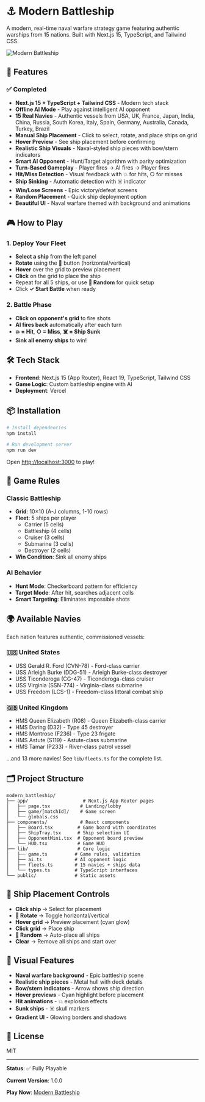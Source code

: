 # ⚓ Modern Battleship

A modern, real-time naval warfare strategy game featuring authentic warships from 15 nations. Built with Next.js 15, TypeScript, and Tailwind CSS.

![Modern Battleship](https://i.redd.it/1zv50khhm0ia1.png)

## 🚀 Features

### ✅ Completed
- **Next.js 15 + TypeScript + Tailwind CSS** - Modern tech stack
- **Offline AI Mode** - Play against intelligent AI opponent
- **15 Real Navies** - Authentic vessels from USA, UK, France, Japan, India, China, Russia, South Korea, Italy, Spain, Germany, Australia, Canada, Turkey, Brazil
- **Manual Ship Placement** - Click to select, rotate, and place ships on grid
- **Hover Preview** - See ship placement before confirming
- **Realistic Ship Visuals** - Naval-styled ship pieces with bow/stern indicators
- **Smart AI Opponent** - Hunt/Target algorithm with parity optimization
- **Turn-Based Gameplay** - Player fires → AI fires → Player fires
- **Hit/Miss Detection** - Visual feedback with 💥 for hits, ○ for misses
- **Ship Sinking** - Automatic detection with ☠️ indicator
- **Win/Lose Screens** - Epic victory/defeat screens
- **Random Placement** - Quick ship deployment option
- **Beautiful UI** - Naval warfare themed with background and animations

## 🎮 How to Play

### 1. Deploy Your Fleet
- **Select a ship** from the left panel
- **Rotate** using the 🔄 button (horizontal/vertical)
- **Hover** over the grid to preview placement
- **Click** on the grid to place the ship
- Repeat for all 5 ships, or use **🎲 Random** for quick setup
- Click **✓ Start Battle** when ready

### 2. Battle Phase
- **Click on opponent's grid** to fire shots
- **AI fires back** automatically after each turn
- **💥 = Hit**, **○ = Miss**, **☠️ = Ship Sunk**
- **Sink all enemy ships** to win!

## 🛠️ Tech Stack

- **Frontend**: Next.js 15 (App Router), React 19, TypeScript, Tailwind CSS
- **Game Logic**: Custom battleship engine with AI
- **Deployment**: Vercel

## 📦 Installation

```bash
# Install dependencies
npm install

# Run development server
npm run dev
```

Open [http://localhost:3000](http://localhost:3000) to play!

## 🎯 Game Rules

### Classic Battleship
- **Grid**: 10×10 (A-J columns, 1-10 rows)
- **Fleet**: 5 ships per player
  - Carrier (5 cells)
  - Battleship (4 cells)
  - Cruiser (3 cells)
  - Submarine (3 cells)
  - Destroyer (2 cells)
- **Win Condition**: Sink all enemy ships

### AI Behavior
- **Hunt Mode**: Checkerboard pattern for efficiency
- **Target Mode**: After hit, searches adjacent cells
- **Smart Targeting**: Eliminates impossible shots

## 🌍 Available Navies

Each nation features authentic, commissioned vessels:

### 🇺🇸 United States
- USS Gerald R. Ford (CVN-78) - Ford-class carrier
- USS Arleigh Burke (DDG-51) - Arleigh Burke-class destroyer
- USS Ticonderoga (CG-47) - Ticonderoga-class cruiser
- USS Virginia (SSN-774) - Virginia-class submarine
- USS Freedom (LCS-1) - Freedom-class littoral combat ship

### 🇬🇧 United Kingdom
- HMS Queen Elizabeth (R08) - Queen Elizabeth-class carrier
- HMS Daring (D32) - Type 45 destroyer
- HMS Montrose (F236) - Type 23 frigate
- HMS Astute (S119) - Astute-class submarine
- HMS Tamar (P233) - River-class patrol vessel

...and 13 more navies! See `lib/fleets.ts` for the complete list.

## 🗂️ Project Structure

```
modern_battleship/
├── app/                    # Next.js App Router pages
│   ├── page.tsx           # Landing/lobby
│   ├── game/[matchId]/    # Game screen
│   └── globals.css
├── components/            # React components
│   ├── Board.tsx         # Game board with coordinates
│   ├── ShipTray.tsx      # Ship selection UI
│   ├── OpponentMini.tsx  # Opponent board preview
│   └── HUD.tsx           # Game HUD
├── lib/                  # Core logic
│   ├── game.ts          # Game rules, validation
│   ├── ai.ts            # AI opponent logic
│   ├── fleets.ts        # 15 navies + ships data
│   └── types.ts         # TypeScript interfaces
└── public/              # Static assets

```

## 🚢 Ship Placement Controls

- **Click ship** → Select for placement
- **🔄 Rotate** → Toggle horizontal/vertical
- **Hover grid** → Preview placement (cyan glow)
- **Click grid** → Place ship
- **🎲 Random** → Auto-place all ships
- **Clear** → Remove all ships and start over

## 🎨 Visual Features

- **Naval warfare background** - Epic battleship scene
- **Realistic ship pieces** - Metal hull with deck details
- **Bow/stern indicators** - Arrow shows ship direction
- **Hover previews** - Cyan highlight before placement
- **Hit animations** - 💥 explosion effects
- **Sunk ships** - ☠️ skull markers
- **Gradient UI** - Glowing borders and shadows

## 📝 License

MIT

---

**Status**: ✅ Fully Playable

**Current Version**: 1.0.0

**Play Now**: [Modern Battleship](https://modern-battleship.vercel.app)
